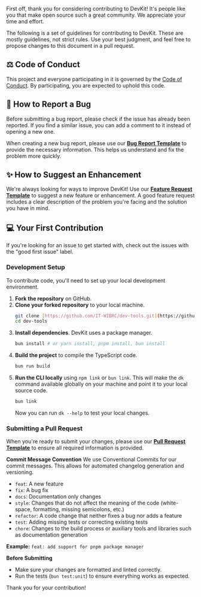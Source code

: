 First off, thank you for considering contributing to DevKit! It's people like you that make open source such a great community. We appreciate your time and effort.

The following is a set of guidelines for contributing to DevKit. These are mostly guidelines, not strict rules. Use your best judgment, and feel free to propose changes to this document in a pull request.

## ⚖️ Code of Conduct

This project and everyone participating in it is governed by the [Code of Conduct](https://www.contributor-covenant.org/version/2/0/code_of_conduct.html). By participating, you are expected to uphold this code.

## 🐛 How to Report a Bug

Before submitting a bug report, please check if the issue has already been reported. If you find a similar issue, you can add a comment to it instead of opening a new one.

When creating a new bug report, please use our **[Bug Report Template](.github/ISSUE_TEMPLATE/bug_report.md)** to provide the necessary information. This helps us understand and fix the problem more quickly.

## ✨ How to Suggest an Enhancement

We're always looking for ways to improve DevKit! Use our **[Feature Request Template](.github/ISSUE_TEMPLATE/feature_request.md)** to suggest a new feature or enhancement. A good feature request includes a clear description of the problem you're facing and the solution you have in mind.

## 💻 Your First Contribution

If you're looking for an issue to get started with, check out the issues with the "good first issue" label.

### Development Setup

To contribute code, you'll need to set up your local development environment.

1.  **Fork the repository** on GitHub.
2.  **Clone your forked repository** to your local machine.
    ```bash
    git clone [https://github.com/IT-WIBRC/dev-tools.git](https://github.com/IT-WIBRC/dev-tools.git)
    cd dev-tools
    ```
3.  **Install dependencies**. DevKit uses a package manager.
    ```bash
    bun install # or yarn install, pnpm install, bun install
    ```
4.  **Build the project** to compile the TypeScript code.
    ```bash
    bun run build
    ```
5.  **Run the CLI locally** using `npm link` or `bun link`. This will make the `dk` command available globally on your machine and point it to your local source code.
    ```bash
    bun link
    ```
    Now you can run `dk --help` to test your local changes.

### Submitting a Pull Request

When you're ready to submit your changes, please use our **[Pull Request Template](.github/PULL_REQUEST_TEMPLATE.md)** to ensure all required information is provided.

**Commit Message Convention**
We use Conventional Commits for our commit messages. This allows for automated changelog generation and versioning.

- `feat`: A new feature
- `fix`: A bug fix
- `docs`: Documentation only changes
- `style`: Changes that do not affect the meaning of the code (white-space, formatting, missing semicolons, etc.)
- `refactor`: A code change that neither fixes a bug nor adds a feature
- `test`: Adding missing tests or correcting existing tests
- `chore`: Changes to the build process or auxiliary tools and libraries such as documentation generation

**Example:**
`feat: add support for pnpm package manager`

**Before Submitting**

- Make sure your changes are formatted and linted correctly.
- Run the tests (`bun test:unit`) to ensure everything works as expected.

Thank you for your contribution!
